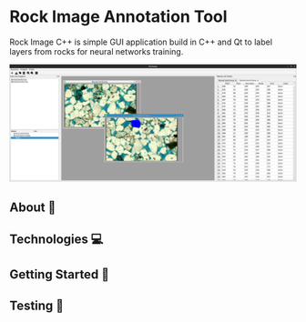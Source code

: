 # Rock Image Annotation Tool

Rock Image C++ is simple GUI application build in C++ and Qt to label layers from rocks for neural networks training.

![screenshot1](./.github/screenshot1.png)

## About 📕

## Technologies 💻

## Getting Started 🚀

## Testing 🧪


